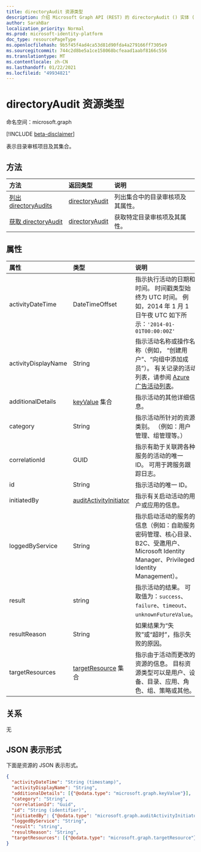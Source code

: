 ```yaml
---
title: directoryAudit 资源类型
description: 介绍 Microsoft Graph API (REST) 的 directoryAudit () 实体 (，它可帮助审核 (beta 版本)  (租户) 。
author: SarahBar
localization_priority: Normal
ms.prod: microsoft-identity-platform
doc_type: resourcePageType
ms.openlocfilehash: 9b5f45f4ad4ca53d81d90fda4a279166ff7305e9
ms.sourcegitcommit: 744c2d8be5a1ce158068bcfeaad1aabf8166c556
ms.translationtype: MT
ms.contentlocale: zh-CN
ms.lasthandoff: 01/22/2021
ms.locfileid: "49934821"
---
```

# <a name="directoryaudit-resource-type"></a>directoryAudit 资源类型

命名空间：microsoft.graph

[!INCLUDE [beta-disclaimer](../../includes/beta-disclaimer.md)]

表示目录审核项目及其集合。

## <a name="methods"></a>方法

| 方法           | 返回类型    |说明|
|:---------------|:--------|:----------|
|[列出 directoryAudits](../api/directoryaudit-list.md) | [directoryAudit](directoryaudit.md) |列出集合中的目录审核项及其属性。|
|[获取 directoryAudit](../api/directoryaudit-get.md) | [directoryAudit](directoryaudit.md) |获取特定目录审核项及其属性。|


## <a name="properties"></a>属性
| 属性            | 类型                                                | 说明                                                                                                                                                                                                                                                            |
|:--------------------|:----------------------------------------------------|:-----------------------------------------------------------------------------------------------------------------------------------------------------------------------------------------------------------------------------------------------------------------------|
| activityDateTime    | DateTimeOffset                                      | 指示执行活动的日期和时间。 时间戳类型始终为 UTC 时间。 例如，2014 年 1 月 1 日午夜 UTC 如下所示：`'2014-01-01T00:00:00Z'`                                                                              |
| activityDisplayName | String                                              | 指示活动名称或操作名称（例如， “创建用户”、“向组中添加成员”）。 有关记录的活动列表，请参阅 [Azure 广告活动列表](/azure/active-directory/active-directory-reporting-activity-audit-logs#azure-ad-audit-activity-list)。 |
| additionalDetails   | [keyValue](keyvalue.md) 集合                  | 指示活动的其他详细信息。                                                                                                                                                                                                                          |
| category            | String                                              | 指示活动所针对的资源类别。 （例如：用户管理、组管理等。）                                                                                                                                              |
| correlationId       | GUID                                                | 指示有助于关联跨各种服务的活动的唯一 ID。 可用于跨服务跟踪日志。                                                                                                                                    |
| id                  | String                                              | 指示活动的唯一 ID。                                                                                                                                                                                                            |
| initiatedBy         | [auditActivityInitiator](auditactivityinitiator.md) | 指示有关启动活动的用户或应用的信息。                                                                                                                                                                                                    |
| loggedByService     | String                                              | 指示启动活动的服务的信息（例如：自助服务密码管理、核心目录、B2C、受邀用户、Microsoft Identity Manager、Privileged Identity Management）。                                                          |
| result              | string                                              | 指示活动的结果。 可取值为：`success`、`failure`、`timeout`、`unknownFutureValue`。                                                                                                                                                       |
| resultReason        | String                                              | 如果结果为“失败”或“超时”，指示失败的原因。                                                                                                                                                                                              |
| targetResources     | [targetResource](targetresource.md) 集合      | 指示由于活动而更改的资源的信息。 目标资源类型可以是用户、设备、目录、应用、角色、组、策略或其他。                                                                                                       |

## <a name="relationships"></a>关系
无


## <a name="json-representation"></a>JSON 表示形式

下面是资源的 JSON 表示形式。

<!-- {
  "blockType": "resource",
  "optionalProperties": [

  ],
  "@odata.type": "microsoft.graph.directoryAudit"
}-->

```json
{
  "activityDateTime": "String (timestamp)",
  "activityDisplayName": "String",
  "additionalDetails": [{"@odata.type": "microsoft.graph.keyValue"}],
  "category": "String",
  "correlationId": "Guid",
  "id": "String (identifier)",
  "initiatedBy": {"@odata.type": "microsoft.graph.auditActivityInitiator"},
  "loggedByService": "String",
  "result": "string",
  "resultReason": "String",
  "targetResources": [{"@odata.type": "microsoft.graph.targetResource"}]
}
```

<!-- uuid: 8fcb5dbc-d5aa-4681-8e31-b001d5168d79
2015-10-25 14:57:30 UTC -->
<!-- {
  "type": "#page.annotation",
  "description": "directoryAudit resource",
  "keywords": "",
  "section": "documentation",
  "tocPath": ""
}-->


